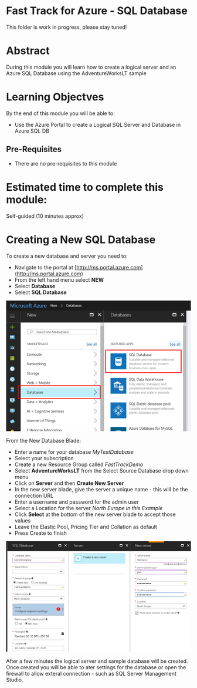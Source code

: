 # Fast Track for Azure - SQL Database

This folder is work in progress, please stay tuned! 

# Abstract

During this module you will learn how to create a logical server and an Azure SQL Database using the AdventureWorksLT sample

# Learning Objectves

By the end of this module you will be able to:

* Use the Azure Portal to create a Logical SQL Server and Database in Azure SQL DB

## Pre-Requisites

* There are no pre-requisites to this module

# Estimated time to complete this module:
Self-guided (10 minutes approx)

# Creating a New SQL Database

To create a new database and server you need to:

* Navigate to the portal at [http://ms.portal.azure.com](http://ms.portal.azure.com)
* From the left hand menu select **NEW**
* Select **Database** 
* Select **SQL Database**

![Screenshot](/Images/SQLDB-create-new-db.png)

From the New Database Blade:

* Enter a name for your database *MyTestDatabase*
* Select your subscription
* Create a new Resource Group called *FastTrackDemo*
* Select **AdventureWorksLT** from the Select Source Database drop down menu
* Click on **Server** and then **Create New Server**
* In the new server blade, give the server a unique name - this will be the connection URL
* Enter a username and password for the admin user
* Select a Location for the server *North Europe in this Example*
* Click **Select** at the bottom of the new server blade to accept those values
* Leave the Elastic Pool, Pricing Tier and Collation as default
* Press Create to finish

![Screenshot](/Images/SQLDB-create-new-server.png)

After a few minutes the logical server and sample database will be created.  Once created you will be able to ater settings for the database or open the firewall to allow exteral connection - such as SQL Server Management Studio.





